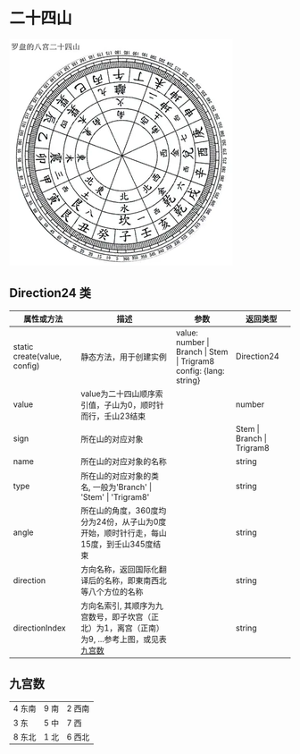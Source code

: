 # 二十四山

![二十四山图](./images/driection24.webp)

## Direction24 类

| 属性或方法  | 描述 | 参数  | 返回类型 |
| --- | ---  | --- | --- |
| static create(value, config) | 静态方法，用于创建实例 | value: number \| Branch \| Stem \| Trigram8 <br> config: {lang: string} | Direction24 |
| value | value为二十四山顺序索引值，子山为0，顺时针而行，壬山23结束 || number |
| sign | 所在山的对应对象 || Stem \| Branch \| Trigram8 |
| name | 所在山的对应对象的名称 || string |
| type | 所在山的对应对象的类名, 一般为'Branch' \| 'Stem' \| 'Trigram8' || string |
| angle | 所在山的角度，360度均分为24份，从子山为0度开始，顺时针行走，每山15度，到壬山345度结束 || string |
| direction | 方向名称，返回国际化翻译后的名称，即東南西北等八个方位的名称 || string |
| directionIndex | 方向名索引, 其顺序为九宫数号，即子坎宫（正北）为1，离宫（正南）为9, ...参考上图，或见表[九宫数](#九宫数) || string |

## 九宫数

||||
|---|---|---|
|4 东南| 9 南 | 2 西南 |
|3 东 | 5 中 | 7 西 |
|8 东北 | 1 北 | 6 西北 |
